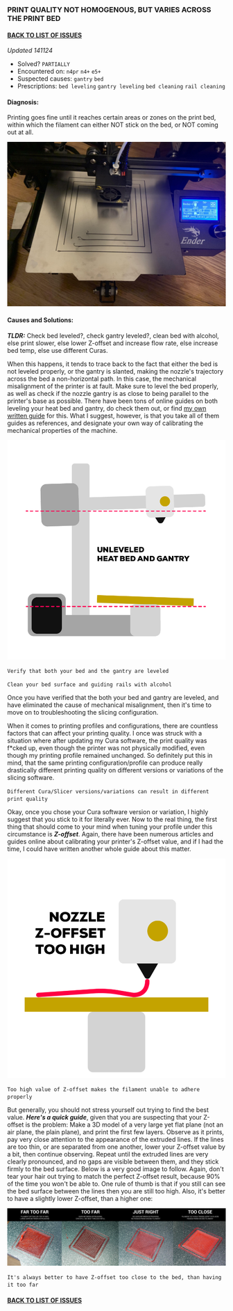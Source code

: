 ### PRINT QUALITY NOT HOMOGENOUS, BUT VARIES ACROSS THE PRINT BED

#### [BACK TO LIST OF ISSUES](../ENCOUNTERED_ISSUES.md)

*Updated 141124*
- Solved? `PARTIALLY`
- Encountered on: `n4pr` `n4+` `e5+`
- Suspected causes: `gantry` `bed`
- Prescriptions: `bed leveling` `gantry leveling` `bed cleaning` `rail cleaning`

#### Diagnosis:
Printing goes fine until it reaches certain areas or zones on the print bed, within which the filament can either NOT stick on the bed, or NOT coming out at all.

![Lines not sticking to bed](../assets/lines_not_sticking_to_bed.jpg)

#### Causes and Solutions:
***TLDR:*** Check bed leveled?, check gantry leveled?, clean bed with alcohol, else print slower, else lower Z-offset and increase flow rate, else increase bed temp, else use different Curas.

When this happens, it tends to trace back to the fact that either the bed is not leveled properly, or the gantry is slanted, making the nozzle's trajectory across the bed a non-horizontal path. In this case, the mechanical misalignment of the printer is at fault. Make sure to level the bed properly, as well as check if the nozzle gantry is as close to being parallel to the printer's base as possible. There have been tons of online guides on both leveling your heat bed and gantry, do check them out, or find [my own written guide](guides/[GUIDE]_BED_GANTRY_LEVELING.md) for this. What I suggest, however, is that you take all of them guides as references, and designate your own way of calibrating the mechanical properties of the machine.

![Unleveled bed and gantry](../assets/unleveled_printer.png)

`Verify that both your bed and the gantry are leveled`

`Clean your bed surface and guiding rails with alcohol`

Once you have verified that the both your bed and gantry are leveled, and have eliminated the cause of mechanical misalignment, then it's time to move on to troubleshooting the slicing configuration.

When it comes to printing profiles and configurations, there are countless factors that can affect your printing quality. I once was struck with a situation where after updating my Cura software, the print quality was f*cked up, even though the printer was not physically modified, even though my printing profile remained unchanged. So definitely put this in mind, that the same printing configuration/profile can produce really drastically different printing quality on different versions or variations of the slicing software.

`Different Cura/Slicer versions/variations can result in different print quality`

Okay, once you chose your Cura software version or variation, I highly suggest that you stick to it for literally ever. Now to the real thing, the first thing that should come to your mind when tuning your profile under this circumstance is ***Z-offset***. Again, there have been numerous articles and guides online about calibrating your printer's Z-offset value, and if I had the time, I could have written another whole guide about this matter.

![Z-offset too high](../assets/z_offset_too_high.png)

`Too high value of Z-offset makes the filament unable to adhere properly`

But generally, you should not stress yourself out trying to find the best value. ***Here's a quick guide***, given that you are suspecting that your Z-offset is the problem: Make a 3D model of a very large yet flat plane (not an air plane, the plain plane), and print the first few layers. Observe as it prints, pay very close attention to the appearance of the extruded lines. If the lines are too thin, or are separated from one another, lower your Z-offset value by a bit, then continue observing. Repeat until the extruded lines are very clearly pronounced, and no gaps are visible between them, and they stick firmly to the bed surface. Below is a very good image to follow. Again, don't tear your hair out trying to match the perfect Z-offset result, because 90% of the time you won't be able to. One rule of thumb is that if you still can see the bed surface between the lines then you are still too high. Also, it's better to have a slightly lower Z-offset, than a higher one:

![Z-offset first layer](../assets/firstlayer2.jpg)

`It's always better to have Z-offset too close to the bed, than having it too far`

#### [BACK TO LIST OF ISSUES](../ENCOUNTERED_ISSUES.md)